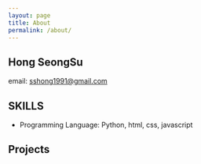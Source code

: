 ```yaml
---
layout: page
title: About
permalink: /about/
---
```

## Hong SeongSu

email: sshong1991@gmail.com

## SKILLS

* Programming Language: Python, html, css, javascript

## Projects
